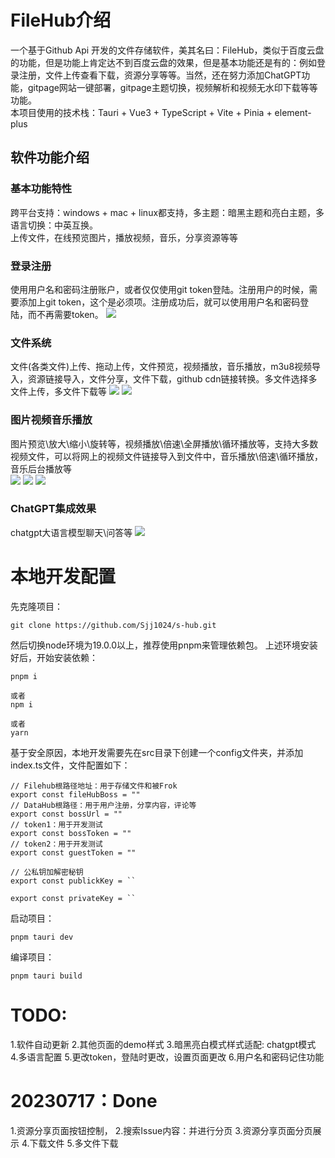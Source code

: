 # FileHub介绍
一个基于Github Api 开发的文件存储软件，美其名曰：FileHub，类似于百度云盘的功能，但是功能上肯定达不到百度云盘的效果，但是基本功能还是有的：例如登录注册，文件上传查看下载，资源分享等等。当然，还在努力添加ChatGPT功能，gitpage网站一键部署，gitpage主题切换，视频解析和视频无水印下载等等功能。  
本项目使用的技术栈：Tauri + Vue3 + TypeScript + Vite + Pinia + element-plus

## 软件功能介绍
### 基本功能特性
跨平台支持：windows + mac + linux都支持，多主题：暗黑主题和亮白主题，多语言切换：中英互换。   
上传文件，在线预览图片，播放视频，音乐，分享资源等等

### 登录注册  
使用用户名和密码注册账户，或者仅仅使用git token登陆。注册用户的时候，需要添加上git token，这个是必须项。注册成功后，就可以使用用户名和密码登陆，而不再需要token。
![](https://cdn.staticaly.com/gh/1024huijia/QingChunMeizi@master/20230720/image.2uh6124tv4a0.webp)  


### 文件系统  
文件(各类文件)上传、拖动上传，文件预览，视频播放，音乐播放，m3u8视频导入，资源链接导入，文件分享，文件下载，github cdn链接转换。多文件选择多文件上传，多文件下载等
![](https://cdn.staticaly.com/gh/1024huijia/QingChunMeizi@master/20230720/image.4ikm9oo3l3m0.webp)
![](https://cdn.staticaly.com/gh/1024huijia/QingChunMeizi@master/20230720/image.5nlodjb062c0.webp)


### 图片视频音乐播放  
图片预览\放大\缩小\旋转等，视频播放\倍速\全屏播放\循环播放等，支持大多数视频文件，可以将网上的视频文件链接导入到文件中，音乐播放\倍速\循环播放，音乐后台播放等   
![](https://cdn.staticaly.com/gh/1024huijia/QingChunMeizi@master/20230720/image.69xjc9jm1800.webp)
![](https://cdn.staticaly.com/gh/1024huijia/QingChunMeizi@master/20230720/image.26skfpadn5og.webp)
![](https://cdn.staticaly.com/gh/1024huijia/QingChunMeizi@master/20230720/image.2whu0rbw5la0.webp)  

### ChatGPT集成效果
chatgpt大语言模型聊天\问答等
![](https://cdn.staticaly.com/gh/1024huijia/QingChunMeizi@master/20230720/image.32nkp0ib2r20.webp)  


# 本地开发配置
先克隆项目：
```
git clone https://github.com/Sjj1024/s-hub.git
```

然后切换node环境为19.0.0以上，推荐使用pnpm来管理依赖包。
上述环境安装好后，开始安装依赖：
```
pnpm i

或者
npm i

或者
yarn
```


基于安全原因，本地开发需要先在src目录下创建一个config文件夹，并添加index.ts文件，文件配置如下：
```
// Filehub根路径地址：用于存储文件和被Frok
export const fileHubBoss = ""
// DataHub根路径：用于用户注册，分享内容，评论等
export const bossUrl = ""
// token1：用于开发测试
export const bossToken = ""
// token2：用于开发测试
export const guestToken = ""

// 公私钥加解密秘钥
export const publickKey = ``

export const privateKey = ``
```

启动项目：
```
pnpm tauri dev
```

编译项目：
```
pnpm tauri build
```


# TODO:
1.软件自动更新
2.其他页面的demo样式
3.暗黑亮白模式样式适配: chatgpt模式
4.多语言配置
5.更改token，登陆时更改，设置页面更改
6.用户名和密码记住功能


# 20230717：Done
1.资源分享页面按钮控制，
2.搜索Issue内容：并进行分页
3.资源分享页面分页展示
4.下载文件
5.多文件下载
